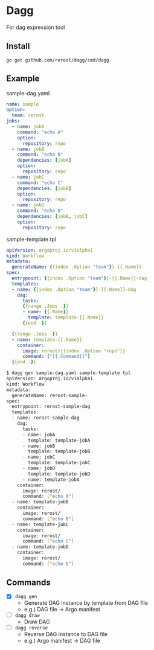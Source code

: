 # Dagg 
For dag expression tool

## Install
```
go get github.com/rerost/dagg/cmd/dagg
```

## Example
sample-dag.yaml
```yaml
name: sample
option:
  team: rerost
jobs:
  - name: jobA
    command: "echo A"
    option:
      repository: repo
  - name: jobB
    command: "echo B"
    dependencies: [jobA]
    option:
      repository: repo
  - name: jobC
    command: "echo C"
    dependencies: [jobB]
    option:
      repository: repo
  - name: jobD
    command: "echo D"
    dependencies: [jobB, jobC]
    option:
      repository: repo
```

sample-template.tpl
```yaml
apiVersion: argoproj.io/v1alpha1
kind: Workflow
metadata:
  generateName: {{index .Option "team"}}-{{.Name}}-
spec:
  entrypoint: {{index .Option "team"}}-{{.Name}}-dag
  templates:
  - name: {{index .Option "team"}}-{{.Name}}-dag
    dag:
      tasks:
      {{range .Jobs -}}
      - name: {{.Name}}
        template: template-{{.Name}}
      {{end -}}

  {{range .Jobs -}}
  - name: template-{{.Name}}
    container:
      image: rerost/{{index .Option "repo"}}
      command: ["{{.Command}}"]
  {{end -}}
```

```bash
$ dagg gen sample-dag.yaml sample-template.tpl
apiVersion: argoproj.io/v1alpha1
kind: Workflow
metadata:
  generateName: rerost-sample-
spec:
  entrypoint: rerost-sample-dag
  templates:
  - name: rerost-sample-dag
    dag:
      tasks:
      - name: jobA
        template: template-jobA
      - name: jobB
        template: template-jobB
      - name: jobC
        template: template-jobC
      - name: jobD
        template: template-jobD
      - name: template-jobA
    container:
      image: rerost/
      command: ["echo A"]
  - name: template-jobB
    container:
      image: rerost/
      command: ["echo B"]
  - name: template-jobC
    container:
      image: rerost/
      command: ["echo C"]
  - name: template-jobD
    container:
      image: rerost/
      command: ["echo D"]
```

## Commands
- [x] `dagg gen`
  - Generate DAG instance by template from DAG file
  - e.g.) DAG file -> Argo manifest
- [ ] `dagg draw`
  - Draw DAG
- [ ] `dagg reverse`
  - Reverse DAG instance to DAG file
  - e.g.) Argo manifest -> DAG file
